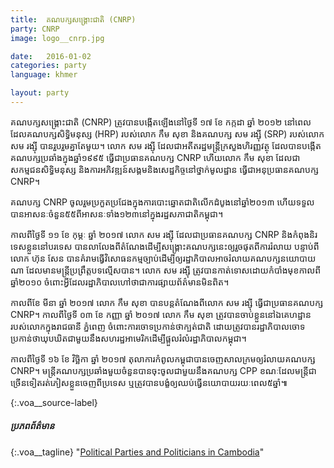 ```yaml
---
title:  គណបក្ស​សង្គ្រោះជាតិ (CNRP)
party: CNRP
image: logo__cnrp.jpg

date:   2016-01-02
categories: party
language: khmer

layout: party
---
```




គណបក្ស​សង្គ្រោះជាតិ (CNRP) ត្រូវ​បាន​បង្កើត​ឡើ​ងនៅ​ថ្ងៃ​ទី​ ១៧ ខែ ​កក្កដា ឆ្នាំ ២០១២ នៅ​ពេល​ដែល​​គណបក្ស​សិទ្ធិមនុស្ស (HRP) របស់​លោក កឹម សុខា និង​គណបក្ស សម រង្ស៊ី (SRP) របស់​​លោក សម រង្ស៊ី បាន​រួបរួម​គ្នា​តែ​មួយ។ លោក​ សម រង្ស៊ី ដែល​ជា​អតីត​រដ្ឋមន្ត្រីក្រសួង​ហិរញ្ញវត្ថុ ដែល​បាន​បង្កើត​គណបក្ស​ប្រឆាំង​ក្នុ​ង​ឆ្នាំ​១៩៩៥ ធ្វើ​ជា​ប្រធាន​គណបក្ស CNRP ហើយ​លោក កឹម សុខា ដែល​ជា​សកម្មជន​សិទ្ធិមនុស្ស និង​ការ​អភិវឌ្ឍន៍​សង្គម​និង​សេដ្ឋកិច្ច​នៅ​ថ្នាក់​មូលដ្ឋាន ធ្វើ​ជា​​អនុប្រធាន​គណបក្ស CNRP។
 
គណបក្ស CNRP ចូល​រួម​ប្រកួត​ប្រជែង​ក្នុង​ការ​បោះឆ្នោត​ជាតិ​លើក​ដំបូង​នៅ​ឆ្នាំ​២០១៣ ហើយ​ទទួល​បាន​អាសនៈ​ចំនួន​៥៥​ពី​អាសនៈ​ទាំង​១២៣​នៅ​ក្នុង​រដ្ឋសភា​ជាតិក​ម្ពុជា។  
 
កាល​ពី​ថ្ងៃ​ទី ១១ ខែ កុម្ភៈ ឆ្នាំ ២០១៧ លោក សម រង្ស៊ី ដែល​ជា​ប្រធាន​គណបក្ស CNRP និង​កំពុង​និរទេស​ខ្លួន​នៅ​បរទេស បាន​លាលែង​ពី​តំណែង​ដើម្បី​សង្គ្រោះ​គណបក្ស​នេះ​ឲ្យ​រួច​ផុត​ពី​ការ​រំលាយ បន្ទាប់​ពី​លោក ហ៊ុន សែន បាន​គំរាម​ធ្វើ​វិសោធនកម្ម​ច្បាប់​ ដើម្បី​ឲ្យ​រដ្ឋាភិបាល​អាច​រំលាយ​គណបក្ស​នយោបាយ​ណា ដែល​មាន​មន្ត្រី​ប្រព្រឹត្ត​បទល្មើស​បាន។ លោក សម រង្ស៊ី ត្រូវ​បាន​កាត់​ទោសដោយ​កំបាំង​មុខកាល​ពី​ឆ្នាំ​២០១០ ចំពោះ​អ្វី​ដែល​រដ្ឋាភិបាល​ហៅ​ថា​ជា​ការផ្សាយ​​ព័ត៌មាន​មិន​ពិត។
 
កាល​ពី​ខែ មីនា ឆ្នាំ ២០១៧ លោក កឹម សុខា បាន​បន្ត​តំណែង​ពី​លោក សម រង្ស៊ី ធ្វើ​ជា​ប្រធាន​គណបក្ស CNRP។ កាល​ពី​ថ្ងៃ​ទី​ ០៣ ខែ កញ្ញា ឆ្នាំ ២០១៧ លោក កឹម សុខា ត្រូវ​បាន​ចាប់​ខ្លួន​នៅ​ឯ​គេហដ្ឋាន​របស់​លោក​ក្នុង​រាជធានី ភ្នំពេញ ចំពោះ​ការ​ចោទប្រកាន់​ថា​ក្បត់​ជាតិ ដោយត្រូវ​បាន​រដ្ឋាភិបាល​ចោទប្រកាន់​ថា​ឃុបឃិត​ជាមួយ​នឹង​សហរដ្ឋអាមេរិក​ ដើម្បី​ផ្តួល​រំលំ​រដ្ឋាភិបាល​កម្ពុជា។
 
កាល​ពី​ថ្ងៃ​ទី ១៦ ខែ វិច្ឆិកា ឆ្នាំ ២០១៧ តុលាការ​កំពូល​កម្ពុជា​បាន​ចេញ​សាលក្រម​ឲ្យរំលាយ​គណបក្ស​ CNRP។ មន្ត្រី​គណបក្ស​ប្រឆាំង​មួយ​ចំនួន​បាន​ចុះចូល​ជាមួយនឹង​គណបក្ស CPP ខណៈ​ដែល​មន្ត្រី​​ជាច្រើន​ទៀត​រត់ភៀសខ្លួន​ចេញ​ពី​ប្រទេស ឬ​ត្រូវ​បាន​បង្ខំ​ឲ្យ​ឈប់​ធ្វើ​នយោបាយ​រយៈពេល​៥​ឆ្នាំ៕


{:.voa__source-label}
##### ប្រភពព័ត៌មាន #####

{:.voa__tagline}
"[Political Parties and Politicians in Cambodia](http://factsanddetails.com/southeast-asia/Cambodia/sub5_2d/entry-2905.html)"


